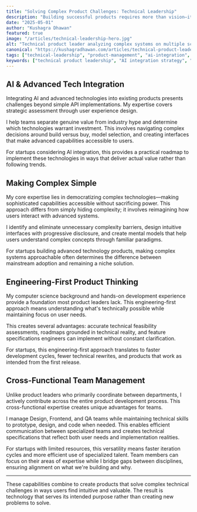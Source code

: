 ```yaml
---
title: "Solving Complex Product Challenges: Technical Leadership"
description: "Building successful products requires more than vision—it demands expertise in navigating complex technical decisions while keeping user needs at the center."
date: "2025-05-01"
author: "Kushagra Dhawan"
featured: true
image: "/articles/technical-leadership-hero.jpg"
alt: "Technical product leader analyzing complex systems on multiple screens"
canonical: "https://kushagradhawan.com/articles/technical-product-leadership"
tags: ["technical-leadership", "product-management", "ai-integration", "ux-design", "engineering", "cross-functional", "startup"]
keywords: ["technical product leadership", "AI integration strategy", "complex UX simplification", "engineering-first product thinking", "cross-functional team management", "product development expertise", "startup product leadership"]
---
```


## AI & Advanced Tech Integration

Integrating AI and advanced technologies into existing products presents challenges beyond simple API implementations. My expertise covers strategic assessment through user experience design.

I help teams separate genuine value from industry hype and determine which technologies warrant investment. This involves navigating complex decisions around build versus buy, model selection, and creating interfaces that make advanced capabilities accessible to users.

For startups considering AI integration, this provides a practical roadmap to implement these technologies in ways that deliver actual value rather than following trends.

## Making Complex Simple

My core expertise lies in democratizing complex technologies—making sophisticated capabilities accessible without sacrificing power. This approach differs from simply hiding complexity; it involves reimagining how users interact with advanced systems.

I identify and eliminate unnecessary complexity barriers, design intuitive interfaces with progressive disclosure, and create mental models that help users understand complex concepts through familiar paradigms.

For startups building advanced technology products, making complex systems approachable often determines the difference between mainstream adoption and remaining a niche solution.

## Engineering-First Product Thinking

My computer science background and hands-on development experience provide a foundation most product leaders lack. This engineering-first approach means understanding what's technically possible while maintaining focus on user needs.

This creates several advantages: accurate technical feasibility assessments, roadmaps grounded in technical reality, and feature specifications engineers can implement without constant clarification.

For startups, this engineering-first approach translates to faster development cycles, fewer technical rewrites, and products that work as intended from the first release.

## Cross-Functional Team Management

Unlike product leaders who primarily coordinate between departments, I actively contribute across the entire product development process. This cross-functional expertise creates unique advantages for teams.

I manage Design, Frontend, and QA teams while maintaining technical skills to prototype, design, and code when needed. This enables efficient communication between specialized teams and creates technical specifications that reflect both user needs and implementation realities.

For startups with limited resources, this versatility means faster iteration cycles and more efficient use of specialized talent. Team members can focus on their areas of expertise while I bridge gaps between disciplines, ensuring alignment on what we're building and why.

---

These capabilities combine to create products that solve complex technical challenges in ways users find intuitive and valuable. The result is technology that serves its intended purpose rather than creating new problems to solve.
